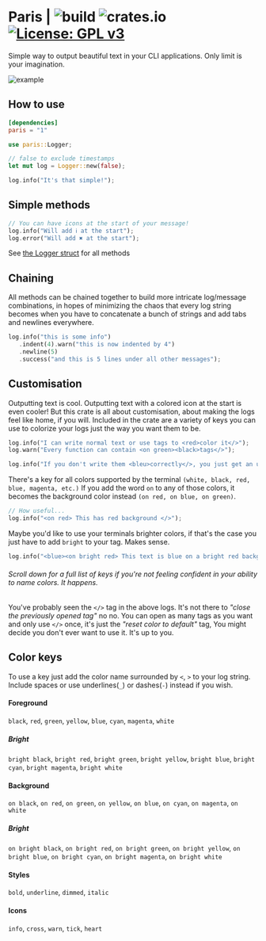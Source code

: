 # Paris | ![build](https://github.com/SirTheViking/logger/workflows/build/badge.svg) ![crates.io](https://img.shields.io/crates/v/paris.svg) [![License: GPL v3](https://img.shields.io/badge/License-GPLv3-blue.svg)](https://www.gnu.org/licenses/gpl-3.0)
Simple way to output beautiful text in your
CLI applications. Only limit is your imagination.

![example](https://github.com/SirTheViking/logger/blob/master/example/paris_example.gif)


## How to use
```toml
[dependencies]
paris = "1"
```

```rust
use paris::Logger;

// false to exclude timestamps
let mut log = Logger::new(false);

log.info("It's that simple!");
```


## Simple methods
```rust
// You can have icons at the start of your message!
log.info("Will add ℹ at the start");
log.error("Will add ✖ at the start");
```
See [the Logger struct](https://docs.rs/paris/) for all methods


## Chaining
All methods can be chained together to build more intricate
log/message combinations, in hopes of minimizing the chaos
that every log string becomes when you have to concatenate
a bunch of strings and add tabs and newlines everywhere.
```rust
log.info("this is some info")
   .indent(4).warn("this is now indented by 4")
   .newline(5)
   .success("and this is 5 lines under all other messages");
```


## Customisation
Outputting text is cool. Outputting text with a colored icon
at the start is even cooler! But this crate is all about
customisation, about making the logs feel like home, if you will.
Included in the crate are a variety of keys you can use
to colorize your logs just the way you want them to be.
```rust
log.info("I can write normal text or use tags to <red>color it</>");
log.warn("Every function can contain <on green><black>tags</>");

log.info("If you don't write them <bleu>correctly</>, you just get an ugly looking tag");
```

There's a key for all colors supported by the terminal `(white, black, red, blue, magenta, etc.)`
If you add the word `on` to any of those colors, it becomes the
background color instead `(on red, on blue, on green)`.
```rust
// How useful...
log.info("<on red> This has red background </>");
```

Maybe you'd like to use your terminals brighter colors, if that's the case
you just have to add `bright` to your tag. Makes sense.
```rust
log.info("<blue><on bright red> This text is blue on a bright red background</> it's a pain");
```

###### Scroll down for a full list of keys if you're not feeling confident in your ability to name colors. It happens.

You've probably seen the `</>` tag in the above logs. It's not there to
_"close the previously opened tag"_ no no. You can open as many tags as you want
and only use `</>` once, it's just the _"reset color to default"_ tag, You might
decide you don't ever want to use it. It's up to you.


## Color keys
To use a key just add the color name surrounded by `<`, `>` to your log string. Include spaces
or use underlines(`_`) or dashes(`-`) instead if you wish.

#### Foreground
`black`, `red`, `green`, `yellow`, `blue`, `cyan`, `magenta`, `white`

##### Bright
`bright black`, `bright red`, `bright green`, `bright yellow`, `bright blue`, `bright cyan`, `bright magenta`,
 `bright white`


#### Background
`on black`, `on red`, `on green`, `on yellow`, `on blue`, `on cyan`, `on magenta`, `on white`

##### Bright
`on bright black`, `on bright red`, `on bright green`, `on bright yellow`, `on bright blue`, `on bright cyan`, 
`on bright magenta`, `on bright white`

#### Styles
`bold`, `underline`, `dimmed`, `italic` 

#### Icons
`info`, `cross`, `warn`, `tick`, `heart`
